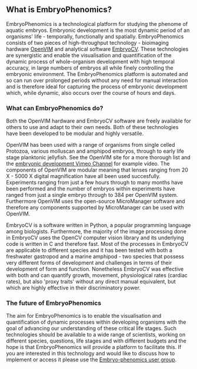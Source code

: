
## What is EmbryoPhenomics?
EmbryoPhenomics is a technological platform for studying the phenome of aquatic embryos. Embryonic development is the most dynamic period of an organisms' life - temporally, functionally and spatially. EmbryoPhenomics consists of two pieces of high-throughput technology - bioimaging hardware [OpenVIM](www.openvim.org) and analytical software [EmbryoCV](www.embryocv.org). These technologies are synergistic and enable the visualisation and quantification of the dynamic process of whole-organism development with high temporal accuracy, in large numbers of embryos all while finely controlling the embryonic environment. The EmbryoPhenomics platform is automated and so can run over prolonged periods without any need for manual interaction and is therefore ideal for capturing the process of embryonic development which, while dynamic, also occurs over the course of hours and days.

### What can EmbryoPhenomics do?
Both the OpenVIM hardware and EmbryoCV software are freely available for others to use and adapt to their own needs. Both of these technologies have been developed to be modular and highly versatile. 

OpenVIM has been used with a range of organisms from single celled Protozoa, various molluscan and amphipod embryos, through to early life stage planktonic jellyfish. See the OpenVIM site for a more thorough list and the [embryonic development Vimeo Channel](www.vimeo.com/channels/embryonicdevelopment) for example video. The components of OpenVIM are modular meaning that lenses ranging from 20 X - 5000 X digital magnification have all been used succesfully. Experiments ranging from just a few hours through to many months have been performed and the number of embryos within experiments have ranged from just a single embryo through to 384 per OpenVIM system. Furthermore OpenVIM uses the open-source MicroManager software and therefore any components supported by MicroManager can be used with OpenVIM.

EmbryoCV is a software written in Python, a popular programming language among biologists. Furthermore, the majority of the image processing done in EmbryoCV uses the OpenCV computer vision library and its underlying code is written in C and therefore fast. Most of the processes in EmbryoCV are applicable to different species and it has been tested with both a freshwater gastropod and a marine amphipod - two species that possess very different forms of development and challenges in terms of their development of form and function. Nonetheless EmbryoCV was effective with both and can quantify growth, movement, physiological rates (cardiac rates), but also 'proxy traits' without any direct manual equivalent, but which are highly effective in their discriminatory power.

### The future of EmbryoPhenomics
The aim for EmbryoPhenomics is to enable the visualisation and quantification of dynamic processes within developing organisms with the goal of advancing our understanding of these critical life stages. Such technologies should be available to a wide range of scientists, working on different species, questions, life stages and with different budgets and the hope is that EmbryoPhenomics will provide a platform to facilitate this. If you are interested in this technology and would like to discuss how to implement or access it please use the [Embryo-phenomics user group](https://groups.google.com/forum/#!forum/embryo-phenomics).
